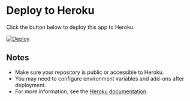 # Deploy to Heroku

Click the button below to deploy this app to Heroku:

[![Deploy](https://www.herokucdn.com/deploy/button.svg)](https://heroku.com/deploy?template=https://github.com/maratal/ChatServer)

## Notes
- Make sure your repository is public or accessible to Heroku.
- You may need to configure environment variables and add-ons after deployment.
- For more information, see the [Heroku documentation](https://devcenter.heroku.com/articles/getting-started-with-vapor-on-heroku).
